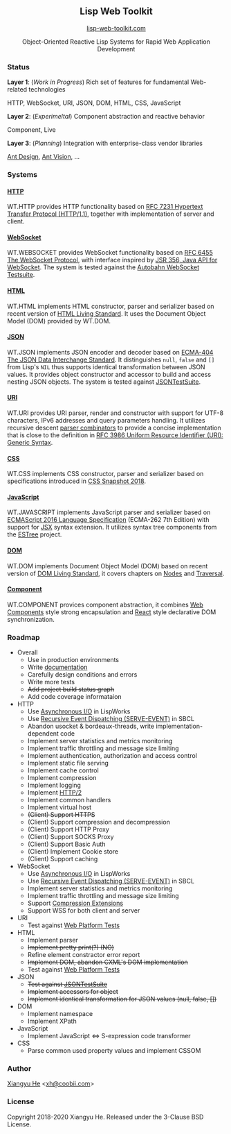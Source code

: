 <h2 align="center">Lisp Web Toolkit</h2>

<p align="center">
    <a href="https://lisp-web-toolkit.com">lisp-web-toolkit.com</a>
</p>

<p align="center">
Object-Oriented Reactive Lisp Systems for Rapid Web Application Development
</p>

### Status

**Layer 1**: (*Work in Progress*) Rich set of features for fundamental Web-related technologies

HTTP, WebSocket, URI, JSON, DOM, HTML, CSS, JavaScript

**Layer 2**: (*Experimeltal*) Component abstraction and reactive behavior

Component, Live

**Layer 3**: (*Planning*) Integration with enterprise-class vendor libraries

[Ant Design](https://ant.design/), [Ant Vision](https://antv.vision/en), ...

### Systems

#### [HTTP](https://lisp-web-toolkit.com/#http)
WT.HTTP provides HTTP functionality based on [RFC 7231 Hypertext Transfer Protocol (HTTP/1.1)](https://www.ietf.org/rfc/rfc7231.txt), together with implementation of server and client.

#### [WebSocket](https://lisp-web-toolkit.com/#websocket)
WT.WEBSOCKET provides WebSocket functionality based on [RFC 6455 The WebSocket Protocol](https://tools.ietf.org/html/rfc6455), with interface inspired by [JSR 356, Java API for WebSocket](https://www.oracle.com/technetwork/articles/java/jsr356-1937161.html). The system is tested against the [Autobahn WebSocket Testsuite](https://github.com/crossbario/autobahn-testsuite).

#### [HTML](https://lisp-web-toolkit.com/#html)
WT.HTML implements HTML constructor, parser and serializer based on recent version of [HTML Living Standard](https://html.spec.whatwg.org/multipage/). It uses the Document Object Model (DOM) provided by WT.DOM.

#### [JSON](https://lisp-web-toolkit.com/#json)
WT.JSON implements JSON encoder and decoder based on [ECMA-404 The JSON Data Interchange Standard](https://www.json.org/json-en.html). It distinguishes `null`, `false` and `[]` from Lisp's `NIL` thus supports identical transformation between JSON values. It provides object constructor and accessor to build and access nesting JSON objects. The system is tested against [JSONTestSuite](https://github.com/nst/JSONTestSuite).

#### [URI](https://lisp-web-toolkit.com/#uri)
WT.URI provides URI parser, render and constructor with support for UTF-8 characters, IPv6 addresses and query parameters handling. It utilizes recursive descent [parser combinators](https://www.cs.nott.ac.uk/~pszgmh/monparsing.pdf) to provide a concise implementation that is close to the definition in [RFC 3986 Uniform Resource Identifier (URI): Generic Syntax](https://tools.ietf.org/html/rfc3986).

#### [CSS](https://lisp-web-toolkit.com/#css)
WT.CSS implements CSS constructor, parser and serializer based on specifications introduced in [CSS Snapshot 2018](https://www.w3.org/TR/css-2018/#css).

#### [JavaScript](https://lisp-web-toolkit.com/#javascript)
WT.JAVASCRIPT implements JavaScript parser and serializer based on [ECMAScript 2016 Language Specification](https://www.ecma-international.org/ecma-262/7.0/) (ECMA-262 7th Edition) with support for [JSX](https://reactjs.org/docs/introducing-jsx.html) syntax extension. It utilizes syntax tree components from the [ESTree](https://github.com/estree/estree) project.

#### [DOM](https://lisp-web-toolkit.com/#dom)
WT.DOM implements Document Object Model (DOM) based on recent version of [DOM Living Standard](https://dom.spec.whatwg.org/), it covers chapters on [Nodes](https://dom.spec.whatwg.org/#nodes) and [Traversal](https://dom.spec.whatwg.org/#traversal).

#### [Component](https://lisp-web-toolkit.com/#component)
WT.COMPONENT provices component abstraction, it combines [Web Components](https://developer.mozilla.org/en-US/docs/Web/Web_Components) style strong encapsulation and [React](https://reactjs.org/) style declarative DOM synchronization.

### Roadmap

* Overall
  * Use in production environments
  * Write [documentation](https://lisp-web-toolkit.com)
  * Carefully design conditions and errors
  * Write more tests
  * <s>Add project build status graph</s>
  * Add code coverage informataion
* HTTP
  * Use [Asynchronous I/O](http://www.lispworks.com/documentation/lw71/LW/html/lw-192.htm) in LispWorks
  * Use [Recursive Event Dispatching (SERVE-EVENT)](https://github.com/sbcl/sbcl/blob/master/src/code/serve-event.lisp) in SBCL 
  * Abandon usocket & bordeaux-threads, write implementation-dependent code
  * Implement server statistics and metrics monitoring
  * Implement traffic throttling and message size limiting
  * Implement authentication, authorization and access control
  * Implement static file serving
  * Implement cache control
  * Implement compression
  * Implement logging
  * Implement [HTTP/2](https://tools.ietf.org/html/rfc7540)
  * Implement common handlers
  * Implement virtual host
  * <s>(Client) Support HTTPS</s>
  * (Client) Support compression and decompression
  * (Client) Support HTTP Proxy
  * (Client) Support SOCKS Proxy
  * (Client) Support Basic Auth
  * (Client) Implement Cookie store
  * (Client) Support caching
* WebSocket
  * Use [Asynchronous I/O](http://www.lispworks.com/documentation/lw71/LW/html/lw-192.htm) in LispWorks
  * Use [Recursive Event Dispatching (SERVE-EVENT)](https://github.com/sbcl/sbcl/blob/master/src/code/serve-event.lisp) in SBCL
  * Implement server statistics and metrics monitoring
  * Implement traffic throttling and message size limiting
  * Support [Compression Extensions](https://tools.ietf.org/html/rfc7692)
  * Support WSS for both client and server
* URI
  * Test against [Web Platform Tests](https://github.com/web-platform-tests/wpt)
* HTML
  * Implement parser
  * <s>Implement pretty print(?) (NO)</s>
  * Refine element constractor error report
  * <s>Implement DOM, abandon CXML's DOM implementation</s>
  * Test against [Web Platform Tests](https://github.com/web-platform-tests/wpt)
* JSON
  * <s>Test against [JSONTestSuite](https://github.com/nst/JSONTestSuite)</s>
  * <s>Implement accessors for object</s>
  * <s>Implement identical transformation for JSON values (null, false, [])</s>
* DOM
  * Implement namespace
  * Implement XPath
* JavaScript
  * Implement JavaScript <=> S-expression code transformer
* CSS
  * Parse common used property values and implement CSSOM

### Author
[Xiangyu He](https://xh.coobii.com) <[xh@coobii.com](mailto:xh@coobii.com)>

### License
Copyright 2018-2020 Xiangyu He. Released under the 3-Clause BSD License.
